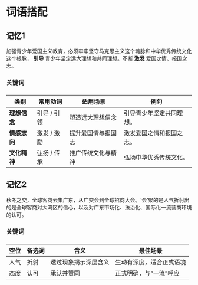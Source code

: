 # 词语搭配

## 记忆1
加强青少年爱国主义教育，必须牢牢坚守马克思主义这个魂脉和中华优秀传统文化这个根脉， **引导** 青少年坚定远大理想和共同理想。不断 **激发** 爱国之情、报国之志。

### 关键词
### 

| **类别**       | **常用动词**   | **适用场景**         | **例句**                     |
|----------------|----------------|----------------------|------------------------------|
| **理想信念**   | 引导 / 引领    | 塑造远大理想信念     | 引导青少年坚定共同理想。     |
| **情感志向**   | 激发 / 激励    | 提升爱国情与报国志   | 激发爱国之情和报国之志。     |
| **文化精神**   | 弘扬 / 传承    | 推广传统文化与精神   | 弘扬中华优秀传统文化。       |

## 记忆2
秋冬之交，全球客商云集广东，从广交会到全球招商大会。‘会’聚的是人气折射出的是全球客商对大湾区的信心，以及对广东市场化、法治化、国际化一流营商环境的认可。

### 关键词
### 

| **空位** | **备选词**         | **含义**           | **最佳场景**           |
|----------|--------------------|--------------------|------------------------|
| 人气     | 折射              | 透过现象揭示深层含义 | 生动有深度，适合正式语境 |
| 态度     | 认可              | 承认并赞同         | 正式明确，与“一流”呼应  |

